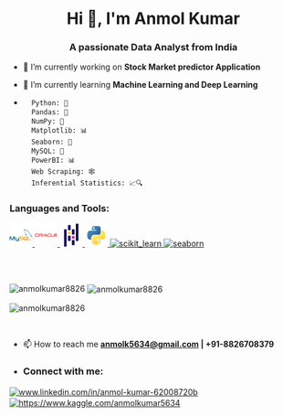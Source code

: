 <h1 align="center">Hi 👋, I'm Anmol Kumar</h1>
<h3 align="center">A passionate Data Analyst from India</h3>

- 🔭 I’m currently working on **Stock Market predictor Application**

- 🌱 I’m currently learning **Machine Learning and Deep Learning**
- 
        Python: 🐍
        Pandas: 🐼
        NumPy: 🧮
        Matplotlib: 📊
        Seaborn: 🌊
        MySQL: 💾
        PowerBI: 📊
        Web Scraping: 🕸️
        Inferential Statistics: 📈🔍


<h3 align="left">Languages and Tools:</h3>
<p align="left"> <a href="https://www.mysql.com/" target="_blank" rel="noreferrer"> <img src="https://raw.githubusercontent.com/devicons/devicon/master/icons/mysql/mysql-original-wordmark.svg" alt="mysql" width="40" height="40"/> </a> <a href="https://www.oracle.com/" target="_blank" rel="noreferrer"> <img src="https://raw.githubusercontent.com/devicons/devicon/master/icons/oracle/oracle-original.svg" alt="oracle" width="40" height="40"/> </a> <a href="https://pandas.pydata.org/" target="_blank" rel="noreferrer"> <img src="https://raw.githubusercontent.com/devicons/devicon/2ae2a900d2f041da66e950e4d48052658d850630/icons/pandas/pandas-original.svg" alt="pandas" width="40" height="40"/> </a> <a href="https://www.python.org" target="_blank" rel="noreferrer"> <img src="https://raw.githubusercontent.com/devicons/devicon/master/icons/python/python-original.svg" alt="python" width="40" height="40"/> </a> <a href="https://scikit-learn.org/" target="_blank" rel="noreferrer"> <img src="https://upload.wikimedia.org/wikipedia/commons/0/05/Scikit_learn_logo_small.svg" alt="scikit_learn" width="40" height="40"/> </a> <a href="https://seaborn.pydata.org/" target="_blank" rel="noreferrer"> <img src="https://seaborn.pydata.org/_images/logo-mark-lightbg.svg" alt="seaborn" width="40" height="40"/> </a> </p>
</br>
</br>

<p><img align="left" src="https://github-readme-stats.vercel.app/api/top-langs?username=anmolkumar8826&show_icons=true&locale=en&layout=compact" alt="anmolkumar8826" /></p>

<p>&nbsp;<img align="center" src="https://github-readme-stats.vercel.app/api?username=anmolkumar8826&show_icons=true&locale=en" alt="anmolkumar8826" /></p>

<p><img align="center" src="https://github-readme-streak-stats.herokuapp.com/?user=anmolkumar8826&" alt="anmolkumar8826" /></p>
</br>

- 📫 How to reach me **anmolk5634@gmail.com | +91-8826708379**
- <h3 align="left">Connect with me:</h3>
<p align="left">
<a href="https://linkedin.com/in/www.linkedin.com/in/anmol-kumar-62008720b" target="blank"><img align="center" src="https://raw.githubusercontent.com/rahuldkjain/github-profile-readme-generator/master/src/images/icons/Social/linked-in-alt.svg" alt="www.linkedin.com/in/anmol-kumar-62008720b" height="30" width="40" /></a>
<a href="https://kaggle.com/https://www.kaggle.com/anmolkumar5634" target="blank"><img align="center" src="https://raw.githubusercontent.com/rahuldkjain/github-profile-readme-generator/master/src/images/icons/Social/kaggle.svg" alt="https://www.kaggle.com/anmolkumar5634" height="30" width="40" /></a>
</p>
